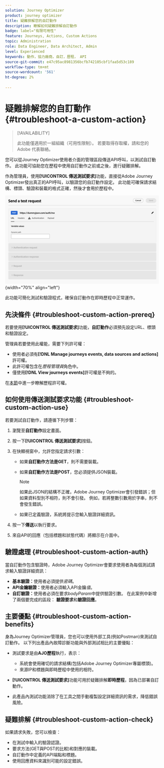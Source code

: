 ```yaml
---
solution: Journey Optimizer
product: journey optimizer
title: 疑難排解您的自訂動作
description: 瞭解如何疑難排解自訂動作
badge: label="有限可用性"
feature: Journeys, Actions, Custom Actions
topic: Administration
role: Data Engineer, Data Architect, Admin
level: Experienced
keywords: 動作，協力廠商，自訂，歷程， API
source-git-commit: e47c95ac8981356bcfb742105cbf1faa5d53c189
workflow-type: tm+mt
source-wordcount: '561'
ht-degree: 2%

---
```



# 疑難排解您的自訂動作 {#troubleshoot-a-custom-action}

>[!AVAILABILITY]
>
>此功能僅適用於一組組織（可用性限制）。 若要取得存取權，請和您的 Adobe 代表聯絡。
>

您可以從Journey Optimizer使用者介面的管理區段傳送API呼叫，以測試自訂動作。 此功能可協助您在歷程中使用自訂動作之前或之後，進行疑難排解。

作為管理員，使用&#x200B;**[!UICONTROL 傳送測試要求]**&#x200B;功能，直接從Adobe Journey Optimizer發出真正的API呼叫，以驗證您的自訂動作設定。 此功能可確保請求結構、標頭、驗證和裝載的格式正確，然後才會用於歷程中。

![](assets/send-test-request.png){width="70%" align="left"}

此功能可簡化測試和驗證程式，確保自訂動作在即時歷程中正常運作。

## 先決條件 {#troubleshoot-custom-action-prereq}

若要使用&#x200B;**[!UICONTROL 傳送測試要求]**&#x200B;功能，**自訂動作**&#x200B;必須預先設定URL、標頭和驗證設定。

管理員若要使用此權能，需要下列許可權：

* 使用者必須有&#x200B;**[!DNL Manage journeys events, data sources and actions]**&#x200B;許可權。
* 此許可權包含在&#x200B;*歷程管理員*&#x200B;角色中。
* 僅使用&#x200B;**[!DNL View journeys events]**&#x200B;許可權是不夠的。

在[本節](../administration/high-low-permissions.md#journey-capability)中進一步瞭解歷程許可權。

## 如何使用傳送測試要求功能 {#troubleshoot-custom-action-use}

若要測試自訂動作，請遵循下列步驟：

1. 瀏覽至&#x200B;**自訂動作**&#x200B;設定畫面。
1. 按一下&#x200B;**[!UICONTROL 傳送測試要求]**&#x200B;按鈕。
1. 在快顯視窗中，允許您指定請求引數：

   * 如果&#x200B;**自訂動作方法是GET**，則不需要裝載。
   * 如果&#x200B;**自訂動作方法是POST**，您必須提供JSON裝載。

     >[!NOTE]
     >
     >如果此JSON的結構不正確，Adobe Journey Optimizer會引發錯誤；但如果資料型別不相符，則不會引發。 例如，若將整數引數用於字串，則不會發生錯誤。

   * 如果已定義驗證，系統將提示您輸入驗證詳細資訊。

1. 按一下&#x200B;**傳送**&#x200B;以執行要求。
1. 來自API的回應（包括標題和狀態代碼）將顯示在介面中。

## 驗證處理 {#troubleshoot-custom-action-auth}

當自訂動作包含驗證時，Adobe Journey Optimizer會要求使用者為每個測試請求輸入驗證詳細資訊：

* **基本驗證：**&#x200B;使用者必須提供&#x200B;*密碼*。
* **API金鑰驗證：**&#x200B;使用者必須輸入API金鑰&#x200B;*值*。
* **自訂驗證：**&#x200B;使用者必須在要求&#x200B;*bodyParam*&#x200B;中提供驗證引數。 在此案例中新增了兩個要完成的區段： **驗證要求**&#x200B;和&#x200B;**驗證回應**。

## 主要優點 {#troubleshoot-custom-action-benefits}

身為Journey Optimizer管理員，您也可以使用外部工具(例如Postman)來測試自訂動作。 以下列出產品內故障診斷功能與外部測試相比的主要優點：

* 測試要求是由&#x200B;**AJO歷程**&#x200B;執行，表示：

   * 系統會使用確切的請求結構(包括Adobe Journey Optimizer專屬標頭)。
   * 來源IP和標題與即時歷程中使用的相符。

* **[!UICONTROL 傳送測試要求]**&#x200B;功能可用於疑難排解&#x200B;**即時歷程**，因為已部署自訂動作。

* 此產品內測試功能消除了在工具之間手動複製設定詳細資訊的需求，降低錯誤風險。

## 疑難排解 {#troubleshoot-custom-action-check}

如果請求失敗，您可以檢查：

* 在測試中輸入的驗證認證。
* 要求方法(GET與POST的比較)和對應的裝載。
* 自訂動作中定義的API端點和標題。
* 使用回應資料來識別可能的設定錯誤。

